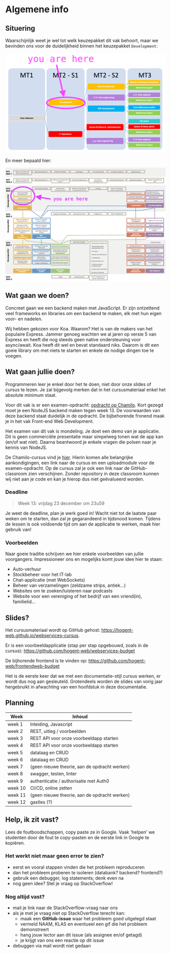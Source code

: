 # Algemene info

## Situering

Waarschijnlijk weet je wel tot welk keuzepakket dit vak behoort, maar we bevinden ons voor de duidelijkheid binnen het keuzepakket `Development`:

![Keuzepakketen](./images/MT_development.png ':size=70%')

En meer bepaald hier:

![Dit vak in de keuzepakketen](./images/MT_olods.png ':size=70%')

## Wat gaan we doen?

Concreet gaan we een backend maken met JavaScript. Er zijn ontzettend veel frameworks en libraries om een backend te maken, elk met hun eigen voor- en nadelen.

Wij hebben gekozen voor Koa. Waarom? Het is van de makers van het populaire Express. Jammer genoeg wachten we al jaren op versie 5 van Express en heeft die nog steeds geen native ondersteuning voor async/await. Koa heeft dit wel en bevat standaard niks. Daarom is dit een goeie library om met niets te starten en enkele de nodige dingen toe te voegen.

## Wat gaan jullie doen?

Programmeren leer je enkel door het te doen, niet door onze slides of cursus te lezen. Je zal bijgevolg merken dat in het cursusmateriaal enkel het absolute minimum staat.

Voor dit vak is er een examen-opdracht: [opdracht op Chamilo](https://chamilo.hogent.be/index.php?go=CourseViewer&application=Chamilo%5CApplication%5CWeblcms&course=53234&tool=Document&browser=Table&tool_action=Viewer&publication=2046581). Kort gezegd moet je een NodeJS backend maken tegen week 13. De voorwaarden van deze backend staat duidelijk in de opdracht. De bijbehorende fronend maak je in het vak Front-end Web Development.

Het examen van dit vak is mondeling. Je doet een demo van je applicatie. Dit is geen commerciële presentatie maar simpelweg tonen wat de app kan (en/of wat niet). Daarna beantwoord je enkele vragen die polsen naar je kennis van NodeJS.

De Chamilo-cursus vind je [hier](https://chamilo.hogent.be/index.php?application=Chamilo%5CApplication%5CWeblcms&go=CourseViewer&course=53234). Hierin komen alle belangrijke aankondigingen, een link naar de cursus en een uploadmodule voor de examen-opdracht. Op de cursus zal je ook een link naar de GitHub-classroom zien verschijnen. Zonder repository in deze classroom kunnen wij niet aan je code en kan je hierop dus niet geëvalueerd worden.

### Deadline

> Week 13: vrijdag 23 december om 23u59

Je weet de deadline, plan je werk goed in! Wacht niet tot de laatste paar weken om te starten, dan zal je gegarandeerd in tijdsnood komen. Tijdens de lessen is ook voldoende tijd om aan de applicatie te werken, maak hier gebruik van!

### Voorbeelden

Naar goeie traditie schrijven we hier enkele voorbeelden van jullie voorgangers. Impressioneer ons en mogelijks komt jouw idee hier te staan:

- Auto-verhuur
- Stockbeheer voor het IT-lab
- Chat-applicatie (met WebSockets)
- Beheer van verzamelingen (zeldzame strips, antiek...)
- Websites om te zoeken/luisteren naar podcasts
- Website voor een vereniging of het bedrijf van een vriend(in), familielid...

## Slides?

Het cursusmateriaal wordt op GitHub gehost: <https://hogent-web.github.io/webservices-cursus>.

Er is een voorbeeldapplicatie (stap per stap opgebouwd, zoals in de cursus): <https://github.com/hogent-web/webservices-budget>

De bijhorende frontend is te vinden op: <https://github.com/hogent-web/frontendweb-budget>

Het is de eerste keer dat we met een documentatie-stijl cursus werken, er wordt dus nog aan gesleuteld. Grotendeels worden de slides van vorig jaar hergebruikt in afwachting van een hoofdstuk in deze documentatie.

## Planning

| Week    | Inhoud                                        |
| ------- | --------------------------------------------- |
| week 1  | Inleiding, Javascript                         |
| week 2  | REST, uitleg / voorbeelden                    |
| week 3  | REST API voor onze voorbeeldapp starten       |
| week 4  | REST API voor onze voorbeeldapp starten       |
| week 5  | datalaag en CRUD                              |
| week 6  | datalaag en CRUD                              |
| week 7  | (geen nieuwe theorie, aan de opdracht werken) |
| week 8  | swagger, testen, linter                       |
| week 9  | authenticatie / authorisatie met Auth0        |
| week 10 | CI/CD, online zetten                          |
| week 11 | (geen nieuwe theorie, aan de opdracht werken) |
| week 12 | gastles (?)                                   |

## Help, ik zit vast?

Lees de foutboodschappen, copy paste ze in Google. Vaak 'helpen' we studenten door de fout te copy-pasten en de eerste link in Google te kopiëren.

### Het werkt niet maar geen error te zien?

- eerst en vooral stappen vinden die het probleem reproduceren
- dan het probleem proberen te isoleren (databank? backend? frontend?)
- gebruik een debugger, log statements; denk even na
- nog geen idee? Stel je vraag op StackOverflow!

### Nog altijd vast?

- mail je link naar de StackOverflow-vraag naar ons
- als je met je vraag niet op StackOverflow terecht kan:
  - maak een **GitHub-issue** waar het probleem goed uitgelegd staat
  - vermeld NAAM, KLAS en eventueel een gif die het probleem demonstreert
  - hang jouw lector aan dit issue (als assignee en/of getagd)
  - je krijgt van ons een reactie op dit issue
- debuggen via mail wordt niet gedaan
